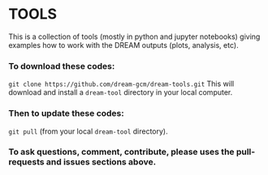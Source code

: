 # TOOLS
This is a collection of tools (mostly in python and jupyter notebooks) giving examples how to work with the DREAM outputs (plots, analysis, etc).

### To download these codes:
```git clone https://github.com/dream-gcm/dream-tools.git```
This will download and install a ```dream-tool``` directory in your local computer.

### Then to update these codes: 
```git pull``` (from your local ```dream-tool``` directory).

### To ask questions, comment, contribute, please uses the pull-requests and  issues sections above.


